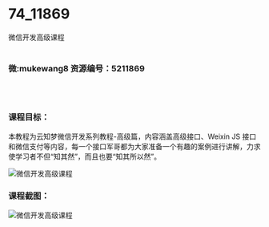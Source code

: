 # 74_11869
微信开发高级课程
<br/></br>
<h3>微:mukewang8 资源编号：5211869</h3>
<br/></br>
<h3>课程目标：</h3>
<p>本教程为云知梦<a title="查看与 微信开发 相关的文章" target="_blank">微信开发</a>系列教程-高级篇，内容涵盖高级接口、Weixin JS 接口和微信支付等内容，每一个接口军哥都为大家准备一个有趣的案例进行讲解，力求使学习者不但“知其然”，而且也要“知其所以然”。</p>
<p><img src="https://www.ko996.com/wp-content/uploads/img/2020/04/2-17-300x184.png" alt="微信开发高级课程"></p>
<h3>课程截图：</h3>
<p><img src="https://www.ko996.com/wp-content/uploads/img/2020/04/1-18.png" alt="微信开发高级课程"></p>
